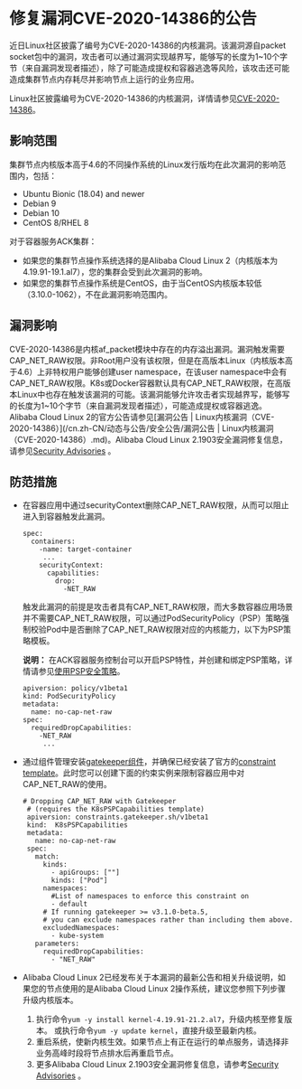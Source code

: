 # 修复漏洞CVE-2020-14386的公告

近日Linux社区披露了编号为CVE-2020-14386的内核漏洞。该漏洞源自packet socket包中的漏洞，攻击者可以通过漏洞实现越界写，能够写的长度为1~10个字节（来自漏洞发现者描述），除了可能造成提权和容器逃逸等风险，该攻击还可能造成集群节点内存耗尽并影响节点上运行的业务应用。

Linux社区披露编号为CVE-2020-14386的内核漏洞，详情请参见[CVE-2020-14386](https://www.openwall.com/lists/oss-security/2020/09/03/3)。

## 影响范围

集群节点内核版本高于4.6的不同操作系统的Linux发行版均在此次漏洞的影响范围内，包括：

-   Ubuntu Bionic \(18.04\) and newer
-   Debian 9
-   Debian 10
-   CentOS 8/RHEL 8

对于容器服务ACK集群：

-   如果您的集群节点操作系统选择的是Alibaba Cloud Linux 2（内核版本为4.19.91-19.1.al7），您的集群会受到此次漏洞的影响。
-   如果您的集群节点操作系统是CentOS，由于当CentOS内核版本较低（3.10.0-1062），不在此漏洞影响范围内。

## 漏洞影响

CVE-2020-14386是内核af\_packet模块中存在的内存溢出漏洞。漏洞触发需要CAP\_NET\_RAW权限。非Root用户没有该权限，但是在高版本Linux（内核版本高于4.6）上非特权用户能够创建user namespace，在该user namespace中会有CAP\_NET\_RAW权限。K8s或Docker容器默认具有CAP\_NET\_RAW权限，在高版本Linux中也存在触发该漏洞的可能。该漏洞能够允许攻击者实现越界写，能够写的长度为1~10个字节（来自漏洞发现者描述），可能造成提权或容器逃逸。Alibaba Cloud Linux 2的官方公告请参见[漏洞公告 \| Linux内核漏洞（CVE-2020-14386）](/cn.zh-CN/动态与公告/安全公告/漏洞公告 | Linux内核漏洞（CVE-2020-14386）.md)。Alibaba Cloud Linux 2.1903安全漏洞修复信息，请参见[Security Advisories](http://mirrors.aliyun.com/alinux/cve/alinux2.xml) 。

## 防范措施

-   在容器应用中通过securityContext删除CAP\_NET\_RAW权限，从而可以阻止进入到容器触发此漏洞。

    ```
    spec:
      containers:
        -name: target-container
         ...
        securityContext:
          capabilities:
            drop:
              -NET_RAW
    ```

    触发此漏洞的前提是攻击者具有CAP\_NET\_RAW权限，而大多数容器应用场景并不需要CAP\_NET\_RAW权限，可以通过PodSecurityPolicy（PSP）策略强制校验Pod中是否删除了CAP\_NET\_RAW权限对应的内核能力，以下为PSP策略模板。

    **说明：** 在ACK容器服务控制台可以开启PSP特性，并创建和绑定PSP策略，详情请参见[使用PSP安全策略](/cn.zh-CN/Kubernetes集群用户指南/安全/容器应用安全/使用PSP安全策略.md)。

    ```
    apiversion: policy/v1beta1
    kind: PodSecurityPolicy
    metadata:
      name: no-cap-net-raw
    spec:
      requiredDropCapabilities:
        -NET_RAW
         ...
    ```

-   通过组件管理安装[gatekeeper组件](/cn.zh-CN/产品发布记录/组件介绍与变更记录/安全/gatekeeper.md)，并确保已经安装了官方的[constraint template](https://github.com/open-policy-agent/gatekeeper-library/tree/master/library/pod-security-policy/capabilities)。此时您可以创建下面的约束实例来限制容器应用中对CAP\_NET\_RAW的使用。

    ```
    # Dropping CAP_NET_RAW with Gatekeeper
     # (requires the K8sPSPCapabilities template)
     apiversion: constraints.gatekeeper.sh/v1beta1
     kind:  K8sPSPCapabilities
     metadata:
       name: no-cap-net-raw
     spec:
       match:
         kinds:
           - apiGroups: [""]
           kinds: ["Pod"]
         namespaces:
           #List of namespaces to enforce this constraint on
           - default
         # If running gatekeeper >= v3.1.0-beta.5,
         # you can exclude namespaces rather than including them above.
         excludedNamespaces:
           - kube-system
       parameters:
         requiredDropCapabilities:
           - "NET_RAW"
    ```

-   Alibaba Cloud Linux 2已经发布关于本漏洞的最新公告和相关升级说明，如果您的节点使用的是Alibaba Cloud Linux 2操作系统，建议您参照下列步骤升级内核版本。
    1.  执行命令`yum -y install kernel-4.19.91-21.2.al7`，升级内核至修复版本。 或执行命令`yum -y update kernel`，直接升级至最新内核。
    2.  重启系统，使新内核生效。如果节点上有正在运行的单点服务，请选择非业务高峰时段将节点排水后再重启节点。
    3.  更多Alibaba Cloud Linux 2.1903安全漏洞修复信息，请参考[Security Advisories](http://mirrors.aliyun.com/alinux/cve/alinux2.xml) 。


